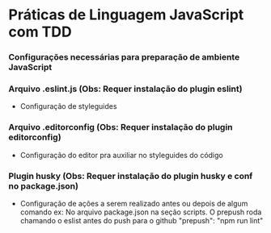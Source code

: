 # Práticas de Linguagem JavaScript com TDD


### Configurações necessárias para preparação de ambiente JavaScript
### Arquivo .eslint.js  (Obs: Requer instalação do plugin eslint)
- Configuração de styleguides

### Arquivo .editorconfig   (Obs: Requer instalação do plugin editorconfig)
- Configuração do editor pra auxiliar no styleguides do código

### Plugin husky (Obs: Requer instalação do plugin husky e conf no package.json)
- Configuração de ações a serem realizado antes ou depois de algum comando
ex: No arquivo package.json na seção scripts. O prepush roda chamando o eslist antes do push para o github
"prepush": "npm run lint"



